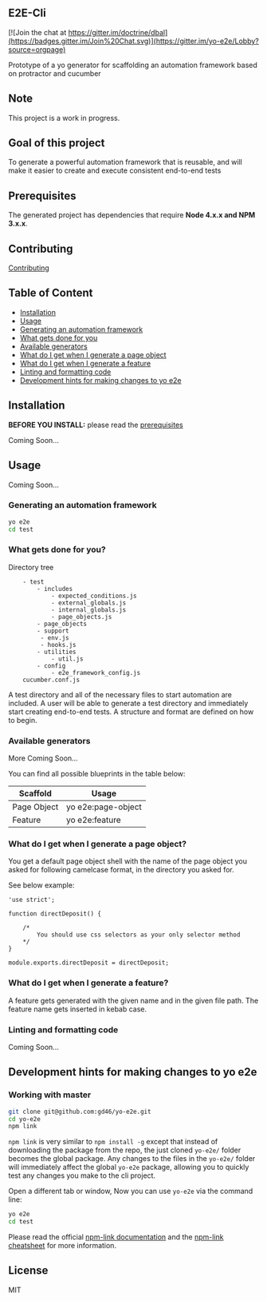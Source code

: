## E2E-Cli

[![Join the chat at https://gitter.im/doctrine/dbal](https://badges.gitter.im/Join%20Chat.svg)](https://gitter.im/yo-e2e/Lobby?source=orgpage)

Prototype of a yo generator for scaffolding an automation framework based on protractor and cucumber

## Note

This project is a work in progress.

## Goal of this project

To generate a powerful automation framework that is reusable, and will make it easier to create and execute consistent end-to-end tests

## Prerequisites

The generated project has dependencies that require **Node 4.x.x and NPM 3.x.x**.

## Contributing

[Contributing](CONTRIBUTING.md)

## Table of Content

* [Installation](#installation)
* [Usage](#usage)
* [Generating an automation framework](#generating-an-automation-framework)
* [What gets done for you](#what-gets-done-for-you)
* [Available generators](#available-generators)
* [What do I get when I generate a page object](#what-do-i-get-when-i-generate-a-page-object)
* [What do I get when I generate a feature](#what-do-i-get-when-i-generate-a-feature)
* [Linting and formatting code](#linting-and-formatting-code)
* [Development hints for making changes to yo e2e](#development-hints-for-making-changes-to-yo-e2e)


## Installation

**BEFORE YOU INSTALL:** please read the [prerequisites](#prerequisites)

Coming Soon...

## Usage

Coming Soon...

### Generating an automation framework

```bash
yo e2e
cd test
```

### What gets done for you?

Directory tree

```
	- test
		- includes
			- expected_conditions.js
			- external_globals.js
			- internal_globals.js
			- page_objects.js
		- page_objects
		- support
		 - env.js
		 - hooks.js
		- utilities
			- util.js 
		- config
			- e2e_framework_config.js	
	cucumber.conf.js	
```

A test directory and all of the necessary files to start automation are included. A user will be able to generate a test directory and immediately start creating end-to-end tests. A structure and format are defined on how to begin.

### Available generators

More Coming Soon...

You can find all possible blueprints in the table below:

Scaffold 		| Usage
--- 		 		| ----
Page Object | yo e2e:page-object
Feature			| yo e2e:feature

### What do I get when I generate a page object?

You get a default page object shell with the name of the page object you asked for following camelcase format, in the directory you asked for. 

See below example: 

```
'use strict';

function directDeposit() {

	/*
		You should use css selectors as your only selector method
	*/
}

module.exports.directDeposit = directDeposit;
```

### What do I get when I generate a feature?
A feature gets generated with the given name and in the given file path. The feature name gets inserted in kebab case. 

### Linting and formatting code

Coming Soon...

## Development hints for making changes to yo e2e

### Working with master

```bash
git clone git@github.com:gd46/yo-e2e.git
cd yo-e2e
npm link
```

`npm link` is very similar to `npm install -g` except that instead of downloading the package
from the repo, the just cloned `yo-e2e/` folder becomes the global package.
Any changes to the files in the `yo-e2e/` folder will immediately affect the global `yo-e2e` package,
allowing you to quickly test any changes you make to the cli project.

Open a different tab or window, Now you can use `yo-e2e` via the command line:

```bash
yo e2e
cd test
```

Please read the official [npm-link documentation](https://www.npmjs.org/doc/cli/npm-link.html)
and the [npm-link cheatsheet](http://browsenpm.org/help#linkinganynpmpackagelocally) for more information.


## License

MIT